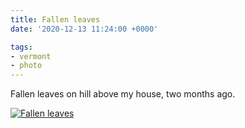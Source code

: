 ```yaml
---
title: Fallen leaves
date: '2020-12-13 11:24:00 +0000'

tags:
- vermont
- photo
---
```


Fallen leaves on hill above my house, two months ago.
<!--more-->

[![Fallen leaves](/gallery/fall-2020/_DSF3574_hu_1590eff2672a84ac.JPG)](/gallery/fall-2020/_DSF3574.JPG)
